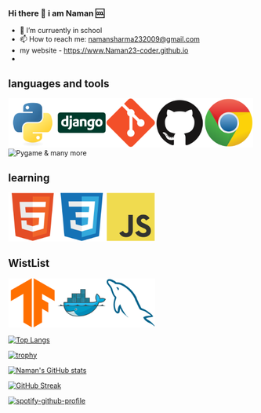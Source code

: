 ### Hi there 👋 i am Naman 🆒
- 🔭 I’m curruently in school
- 📫 How to reach me: namansharma232009@gmail.com
- my website - https://www.Naman23-coder.github.io
- 
## languages and tools
<img src="https://raw.githubusercontent.com/devicons/devicon/master/icons/python/python-original.svg" alt="python" style="height: 100px; width:100px;"/><img src="https://raw.githubusercontent.com/devicons/devicon/master/icons/django/django-original.svg" alt="Django" style="height: 100px; width:100px;"/><img src="https://raw.githubusercontent.com/devicons/devicon/master/icons/git/git-original.svg" alt="Git" style="height: 100px; width:100px;"/><img src="https://raw.githubusercontent.com/devicons/devicon/master/icons/github/github-original.svg" alt="Github" style="height: 100px; width:100px;"/><img src="https://raw.githubusercontent.com/devicons/devicon/master/icons/chrome/chrome-original.svg" alt="Chrome" style="height: 100px; width:100px;"/><img src="https://www.pygame.org/images/logo_lofi.png" alt="Pygame" style="height: 100px; width:250px;"/> & many more

## learning
<img src="https://raw.githubusercontent.com/devicons/devicon/master/icons/html5/html5-original.svg" alt="Html" style="height: 100px; width:100px;"/><img src="https://raw.githubusercontent.com/devicons/devicon/master/icons/css3/css3-original.svg" alt="CSS" style="height: 100px; width:100px;"/><img src="https://raw.githubusercontent.com/devicons/devicon/master/icons/javascript/javascript-original.svg" alt="JavaScript" style="height: 100px; width:100px;"/>

## WistList
<img src="https://raw.githubusercontent.com/devicons/devicon/master/icons/tensorflow/tensorflow-original.svg" alt="Tensorflow" style="height: 100px; width:100px;"/><img src="https://raw.githubusercontent.com/devicons/devicon/master/icons/docker/docker-original.svg" alt="Docker" style="height: 100px; width:100px;"/><img src="https://raw.githubusercontent.com/devicons/devicon/master/icons/mysql/mysql-original.svg" alt="MySql" style="height: 100px; width:100px;"/>


[![Top Langs](https://github-readme-stats.vercel.app/api/top-langs/?username=Naman23-coder&langs_count=12)](https://github.com/anuraghazra/github-readme-stats)

[![trophy](https://github-profile-trophy.vercel.app/?username=Naman23-coder&theme=onedark)](https://github.com/ryo-ma/github-profile-trophy)

[![Naman's GitHub stats](https://github-readme-stats.vercel.app/api?username=Naman23-coder)](https://github.com/anuraghazra/github-readme-stats)

[![GitHub Streak](https://github-readme-streak-stats.herokuapp.com/?user=Naman23-coder&theme=dark)](https://git.io/streak-stats)



[![spotify-github-profile](https://spotify-github-profile.vercel.app/api/view?uid=665ep0vcac5hsh5m4vicpp392&cover_image=true&theme=default)](https://spotify-github-profile.vercel.app/api/view?uid=665ep0vcac5hsh5m4vicpp392&redirect=true)
